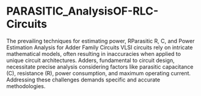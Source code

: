# PARASITIC_AnalysisOF-RLC-Circuits
The prevailing techniques for estimating power, RParasitic R,
C, and Power Estimation Analysis for Adder Family
Circuits VLSI circuits rely on intricate mathematical models, often resulting in inaccuracies when applied to unique circuit architectures. Adders, fundamental to circuit design, necessitate precise analysis considering factors like parasitic capacitance (C), resistance (R), power consumption, and maximum operating current. Addressing these challenges demands specific and accurate methodologies.
